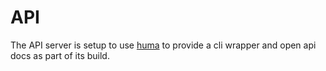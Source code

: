 # API

The API server is setup to use [huma](https://huma.rocks/) to provide a cli wrapper and open api docs as part of its build.
